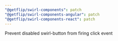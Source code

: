 ```yaml
---
"@getflip/swirl-components": patch
"@getflip/swirl-components-angular": patch
"@getflip/swirl-components-react": patch
---
```


Prevent disabled swirl-button from firing click event
